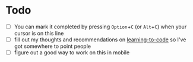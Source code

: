 # Todo

- [ ] You can mark it completed by pressing `Option`+`C` (or `Alt`+`C`) when your cursor is on this line
- [ ] fill out my thoughts and recommendations on [learning-to-code](learning-to-code.md) so I've got somewhere to point people
- [ ] figure out a good way to work on this in mobile
